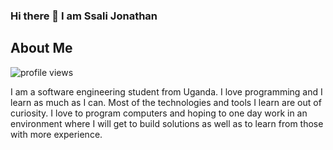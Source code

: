 ### Hi there 👋 I am Ssali Jonathan
## About Me
<p align="">
  <img src="https://gpvc.arturio.dev/jod35" alt="profile views">
</p>

I am a software engineering student from Uganda. I love programming and I learn as much as I can. Most of the technologies and tools I learn are out of curiosity. I love to program computers and hoping to one day work in an environment where I will get to build solutions as well as to learn from those with more experience.


